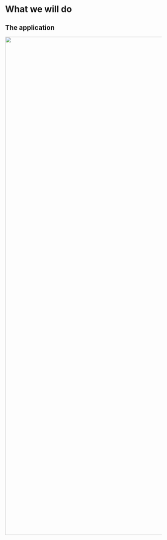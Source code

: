 <style>
  .application-41 {
    width: 1600px;
    height: auto;
  }
  </style>

# What we will do

## The application

<img src="./assets/images/00-school/application.png" class="application-41"  />
